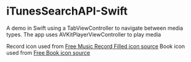 # iTunesSearchAPI-Swift
A demo in Swift using a TabViewController to navigate between media types. The app uses AVKitPlayerViewController to play media

Record icon used from <a href="https://icons8.com/web-app/9403/Music-Record-Filled">Free Music Record Filled icon source</a>
Book icon used from <a href="https://icons8.com/web-app/453/Book">Free Book icon source</a>
